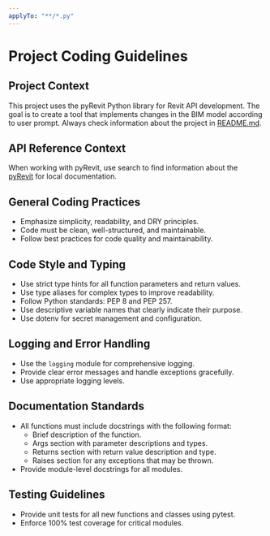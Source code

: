 ```yaml
---
applyTo: "**/*.py"
---
```


# Project Coding Guidelines

## Project Context
This project uses the pyRevit Python library for Revit API development.
The goal is to create a tool that implements changes in the BIM model according to user prompt. Always check information about the project in [README.md](../README.md).

## API Reference Context
When working with pyRevit, use search to find information about the [pyRevit](./instructions/llms-full.txt) for local documentation.

## General Coding Practices
- Emphasize simplicity, readability, and DRY principles.
- Code must be clean, well-structured, and maintainable.
- Follow best practices for code quality and maintainability.

## Code Style and Typing
- Use strict type hints for all function parameters and return values.
- Use type aliases for complex types to improve readability.
- Follow Python standards: PEP 8 and PEP 257.
- Use descriptive variable names that clearly indicate their purpose.
- Use dotenv for secret management and configuration.

## Logging and Error Handling
- Use the `logging` module for comprehensive logging.
- Provide clear error messages and handle exceptions gracefully.
- Use appropriate logging levels.

## Documentation Standards
- All functions must include docstrings with the following format:
  - Brief description of the function.
  - Args section with parameter descriptions and types.
  - Returns section with return value description and type.
  - Raises section for any exceptions that may be thrown.
- Provide module-level docstrings for all modules.

## Testing Guidelines
- Provide unit tests for all new functions and classes using pytest.
- Enforce 100% test coverage for critical modules.